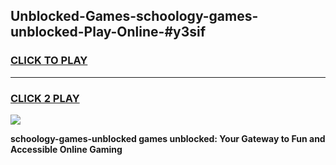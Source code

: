 
## Unblocked-Games-schoology-games-unblocked-Play-Online-#y3sif
<h3>
<a href="https://premium.freeplayer.one?title=schoology-games-unblocked&ref=27F">CLICK TO PLAY</a></h3>
<hr>

<h3>
<a href="https://premium.freeplayer.one?title=schoology-games-unblocked&ref=27F">CLICK 2 PLAY</a>
  
</h3>

<a href="https://premium.freeplayer.one?title=schoology-games-unblocked&ref=27F"><img src="https://clearcache.store/games.png"></a>


**schoology-games-unblocked games unblocked: Your Gateway to Fun and Accessible Online Gaming**
